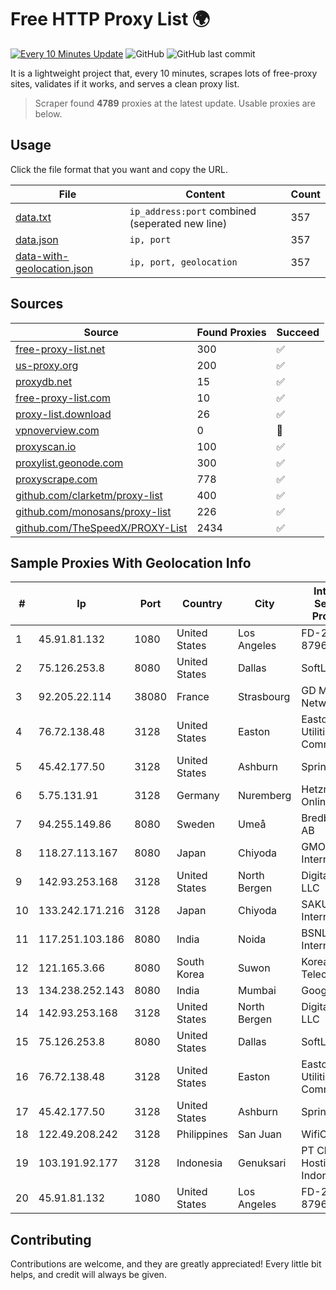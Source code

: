 
# Free HTTP Proxy List 🌍

[![Every 10 Minutes Update](https://github.com/mertguvencli/http-proxy-list/actions/workflows/main.yml/badge.svg?branch=main)](https://github.com/mertguvencli/http-proxy-list/actions/workflows/main.yml)
![GitHub](https://img.shields.io/github/license/mertguvencli/http-proxy-list)
![GitHub last commit](https://img.shields.io/github/last-commit/mertguvencli/http-proxy-list)

It is a lightweight project that, every 10 minutes, scrapes lots of free-proxy sites, validates if it works, and serves a clean proxy list.


> Scraper found **4789** proxies at the latest update. Usable proxies are below.

## Usage

Click the file format that you want and copy the URL.


|File|Content|Count|
|----|-------|-----|
|[data.txt](https://raw.githubusercontent.com/mertguvencli/http-proxy-list/main/proxy-list/data.txt)|`ip_address:port` combined (seperated new line)|357|
|[data.json](https://raw.githubusercontent.com/mertguvencli/http-proxy-list/main/proxy-list/data.json)|`ip, port`|357|
|[data-with-geolocation.json](https://raw.githubusercontent.com/mertguvencli/http-proxy-list/main/proxy-list/data-with-geolocation.json)|`ip, port, geolocation`|357|

## Sources

|Source|Found Proxies|Succeed|
|------|-------------|-------|
|[free-proxy-list.net](https://free-proxy-list.net)|300|✅|
|[us-proxy.org](https://www.us-proxy.org)|200|✅|
|[proxydb.net](http://proxydb.net)|15|✅|
|[free-proxy-list.com](https://free-proxy-list.com/?page=&port=&type%5B%5D=http&type%5B%5D=https&up_time=0&search=Search)|10|✅|
|[proxy-list.download](https://www.proxy-list.download/HTTP)|26|✅|
|[vpnoverview.com](https://vpnoverview.com/privacy/anonymous-browsing/free-proxy-servers)|0|🚫|
|[proxyscan.io](https://www.proxyscan.io)|100|✅|
|[proxylist.geonode.com](https://proxylist.geonode.com/api/proxy-list?limit=300&page=1&sort_by=lastChecked&sort_type=desc&protocols=http,https)|300|✅|
|[proxyscrape.com](https://api.proxyscrape.com/v2/?request=displayproxies&protocol=http&timeout=10000&country=all&ssl=all&anonymity=all)|778|✅|
|[github.com/clarketm/proxy-list](https://raw.githubusercontent.com/clarketm/proxy-list/master/proxy-list-raw.txt)|400|✅|
|[github.com/monosans/proxy-list](https://raw.githubusercontent.com/monosans/proxy-list/main/proxies/http.txt)|226|✅|
|[github.com/TheSpeedX/PROXY-List](https://raw.githubusercontent.com/TheSpeedX/PROXY-List/master/http.txt)|2434|✅|


## Sample Proxies With Geolocation Info

|#|Ip|Port|Country|City|Internet Service Provider|
|-|--|----|-------|----|-------------------------|
|1|45.91.81.132|1080|United States|Los Angeles|FD-298-8796|
|2|75.126.253.8|8080|United States|Dallas|SoftLayer|
|3|92.205.22.114|38080|France|Strasbourg|GD MASS Network|
|4|76.72.138.48|3128|United States|Easton|Easton Utilities Commission|
|5|45.42.177.50|3128|United States|Ashburn|Sprint|
|6|5.75.131.91|3128|Germany|Nuremberg|Hetzner Online GmbH|
|7|94.255.149.86|8080|Sweden|Umeå|Bredband2 AB|
|8|118.27.113.167|8080|Japan|Chiyoda|GMO Internet, Inc.|
|9|142.93.253.168|3128|United States|North Bergen|DigitalOcean, LLC|
|10|133.242.171.216|3128|Japan|Chiyoda|SAKURA Internet Inc.|
|11|117.251.103.186|8080|India|Noida|BSNL Internet|
|12|121.165.3.66|8080|South Korea|Suwon|Korea Telecom|
|13|134.238.252.143|8080|India|Mumbai|Google LLC|
|14|142.93.253.168|3128|United States|North Bergen|DigitalOcean, LLC|
|15|75.126.253.8|8080|United States|Dallas|SoftLayer|
|16|76.72.138.48|3128|United States|Easton|Easton Utilities Commission|
|17|45.42.177.50|3128|United States|Ashburn|Sprint|
|18|122.49.208.242|3128|Philippines|San Juan|WifiCity, Inc|
|19|103.191.92.177|3128|Indonesia|Genuksari|PT Cloud Hosting Indonesia|
|20|45.91.81.132|1080|United States|Los Angeles|FD-298-8796|



## Contributing

Contributions are welcome, and they are greatly appreciated! Every
little bit helps, and credit will always be given.

